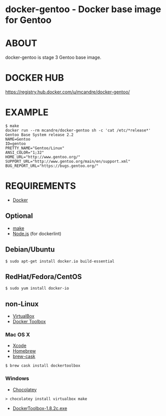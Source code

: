 # docker-gentoo - Docker base image for Gentoo

# ABOUT

docker-gentoo is stage 3 Gentoo base image.

# DOCKER HUB

https://registry.hub.docker.com/u/mcandre/docker-gentoo/

# EXAMPLE

```
$ make
docker run --rm mcandre/docker-gentoo sh -c 'cat /etc/*release*'
Gentoo Base System release 2.2
NAME=Gentoo
ID=gentoo
PRETTY_NAME="Gentoo/Linux"
ANSI_COLOR="1;32"
HOME_URL="http://www.gentoo.org/"
SUPPORT_URL="http://www.gentoo.org/main/en/support.xml"
BUG_REPORT_URL="https://bugs.gentoo.org/"
```

# REQUIREMENTS

* [Docker](https://www.docker.com/)

## Optional

* [make](http://www.gnu.org/software/make/)
* [Node.js](https://nodejs.org/en/) (for dockerlint)

## Debian/Ubuntu

```
$ sudo apt-get install docker.io build-essential
```

## RedHat/Fedora/CentOS

```
$ sudo yum install docker-io
```

## non-Linux

* [VirtualBox](https://www.virtualbox.org/)
* [Docker Toolbox](https://www.docker.com/toolbox)

### Mac OS X

* [Xcode](http://itunes.apple.com/us/app/xcode/id497799835?ls=1&mt=12)
* [Homebrew](http://brew.sh/)
* [brew-cask](http://caskroom.io/)

```
$ brew cask install dockertoolbox
```

### Windows

* [Chocolatey](https://chocolatey.org/)

```
> chocolatey install virtualbox make
```

* [DockerToolbox-1.8.2c.exe](https://github.com/docker/toolbox/releases/download/v1.8.2c/DockerToolbox-1.8.2c.exe)
